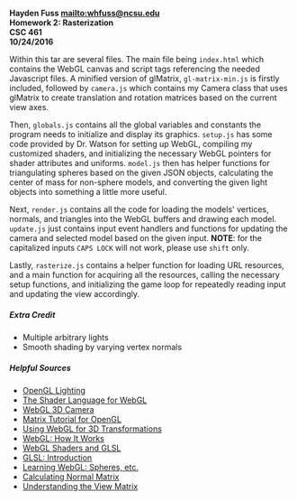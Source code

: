 **Hayden Fuss <mailto:whfuss@ncsu.edu>**  
**Homework 2: Rasterization**  
**CSC 461**  
**10/24/2016**

Within this tar are several files. The main file being `index.html` which contains the WebGL canvas and script tags referencing the needed Javascript files. A minified version of glMatrix, `gl-matrix-min.js` is firstly included, followed by `camera.js` which contains my Camera class that uses glMatrix to create translation and rotation matrices based on the current view axes.  

Then, `globals.js` contains all the global variables and constants the program needs to initialize and display its graphics. `setup.js` has some code provided by Dr. Watson for setting up WebGL, compiling my customized shaders, and initializing the necessary WebGL pointers for shader attributes and uniforms. `model.js` then has helper functions for triangulating spheres based on the given JSON objects, calculating the center of mass for non-sphere models, and converting the given light objects into something a little more useful.  

Next, `render.js` contains all the code for loading the models' vertices, normals, and triangles into the WebGL buffers and drawing each model. `update.js` just contains input event handlers and functions for updating the camera and selected model based on the given input. **NOTE**: for the capitalized inputs `CAPS LOCK` will not work, please use `shift` only.  
 
Lastly, `rasterize.js` contains a helper function for loading URL resources, and a main function for acquiring all the resources, calling the necessary setup functions, and initializing the game loop for repeatedly reading input and updating the view accordingly.

##### Extra Credit
+ Multiple arbitrary lights
+ Smooth shading by varying vertex normals

##### Helpful Sources
+ [OpenGL Lighting](https://www.opengl.org/sdk/docs/tutorials/ClockworkCoders/lighting.php)
+ [The Shader Language for WebGL](http://math.hws.edu/eck/cs424/notes2013/19_GLSL.html)
+ [WebGL 3D Camera](http://webglfundamentals.org/webgl/lessons/webgl-3d-camera.html)
+ [Matrix Tutorial for OpenGL](http://www.opengl-tutorial.org/beginners-tutorials/tutorial-3-matrices/)
+ [Using WebGL for 3D Transformations](http://math.hws.edu/graphicsbook/c7/s1.html)
+ [WebGL: How It Works](http://webglfundamentals.org/webgl/lessons/webgl-how-it-works.html)
+ [WebGL Shaders and GLSL](http://webglfundamentals.org/webgl/lessons/webgl-shaders-and-glsl.html)
+ [GLSL: Introduction](http://nehe.gamedev.net/article/glsl_an_introduction/25007/)
+ [Learning WebGL: Spheres, etc.](http://learningwebgl.com/blog/?p=1253)
+ [Calculating Normal Matrix](http://stackoverflow.com/questions/21079623/how-to-calculate-the-normal-matrix)
+ [Understanding the View Matrix](http://www.3dgep.com/understanding-the-view-matrix/)
